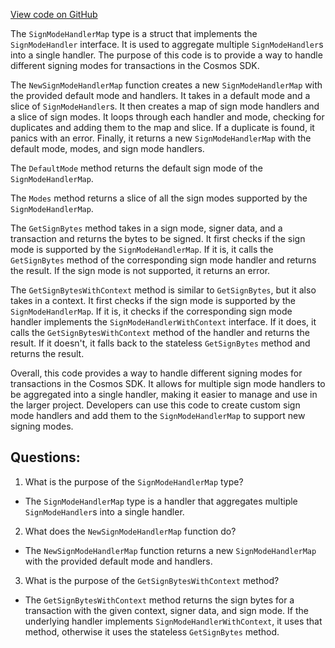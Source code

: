 [View code on GitHub](https://github.com/cosmos/cosmos-sdk.git/x/auth/signing/handler_map.go)

The `SignModeHandlerMap` type is a struct that implements the `SignModeHandler` interface. It is used to aggregate multiple `SignModeHandler`s into a single handler. The purpose of this code is to provide a way to handle different signing modes for transactions in the Cosmos SDK.

The `NewSignModeHandlerMap` function creates a new `SignModeHandlerMap` with the provided default mode and handlers. It takes in a default mode and a slice of `SignModeHandler`s. It then creates a map of sign mode handlers and a slice of sign modes. It loops through each handler and mode, checking for duplicates and adding them to the map and slice. If a duplicate is found, it panics with an error. Finally, it returns a new `SignModeHandlerMap` with the default mode, modes, and sign mode handlers.

The `DefaultMode` method returns the default sign mode of the `SignModeHandlerMap`.

The `Modes` method returns a slice of all the sign modes supported by the `SignModeHandlerMap`.

The `GetSignBytes` method takes in a sign mode, signer data, and a transaction and returns the bytes to be signed. It first checks if the sign mode is supported by the `SignModeHandlerMap`. If it is, it calls the `GetSignBytes` method of the corresponding sign mode handler and returns the result. If the sign mode is not supported, it returns an error.

The `GetSignBytesWithContext` method is similar to `GetSignBytes`, but it also takes in a context. It first checks if the sign mode is supported by the `SignModeHandlerMap`. If it is, it checks if the corresponding sign mode handler implements the `SignModeHandlerWithContext` interface. If it does, it calls the `GetSignBytesWithContext` method of the handler and returns the result. If it doesn't, it falls back to the stateless `GetSignBytes` method and returns the result.

Overall, this code provides a way to handle different signing modes for transactions in the Cosmos SDK. It allows for multiple sign mode handlers to be aggregated into a single handler, making it easier to manage and use in the larger project. Developers can use this code to create custom sign mode handlers and add them to the `SignModeHandlerMap` to support new signing modes.
## Questions: 
 1. What is the purpose of the `SignModeHandlerMap` type?
- The `SignModeHandlerMap` type is a handler that aggregates multiple `SignModeHandler`s into a single handler.

2. What does the `NewSignModeHandlerMap` function do?
- The `NewSignModeHandlerMap` function returns a new `SignModeHandlerMap` with the provided default mode and handlers.

3. What is the purpose of the `GetSignBytesWithContext` method?
- The `GetSignBytesWithContext` method returns the sign bytes for a transaction with the given context, signer data, and sign mode. If the underlying handler implements `SignModeHandlerWithContext`, it uses that method, otherwise it uses the stateless `GetSignBytes` method.